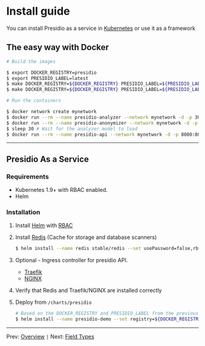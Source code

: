 # Install guide

You can install Presidio as a service in [Kubernetes](https://kubernetes.io/) or use it as a framework

## The easy way with Docker

```sh
# Build the images

$ export DOCKER_REGISTRY=presidio
$ export PRESIDIO_LABEL=latest
$ make DOCKER_REGISTRY=${DOCKER_REGISTRY} PRESIDIO_LABEL=${PRESIDIO_LABEL} docker-build-deps
$ make DOCKER_REGISTRY=${DOCKER_REGISTRY} PRESIDIO_LABEL=${PRESIDIO_LABEL} docker-build

# Run the containers

$ docker network create mynetwork
$ docker run --rm --name presidio-analyzer --network mynetwork -d -p 3000:3000 -e GRPC_PORT=3000 ${DOCKER_REGISTRY}/presidio-analyzer:${PRESIDIO_LABEL}
$ docker run --rm --name presidio-anonymizer --network mynetwork -d -p 3001:3001 -e GRPC_PORT=3001 ${DOCKER_REGISTRY}/presidio-anonymizer:${PRESIDIO_LABEL}
$ sleep 30 # Wait for the analyzer model to load
$ docker run --rm --name presidio-api --network mynetwork -d -p 8080:8080 -e WEB_PORT=8080 -e ANALYZER_SVC_ADDRESS=presidio-analyzer:3000 -e ANONYMIZER_SVC_ADDRESS=presidio-anonymizer:3001 ${DOCKER_REGISTRY}/presidio-api:${PRESIDIO_LABEL}
```

---

## Presidio As a Service

### Requirements

- Kubernetes 1.9+ with RBAC enabled.
- Helm

### Installation

1. Install [Helm](https://github.com/kubernetes/helm) with [RBAC](https://github.com/kubernetes/helm/blob/master/docs/rbac.md#tiller-and-role-based-access-control)

2. Install [Redis](https://hub.kubeapps.com/charts/stable/redis) (Cache for storage and database scanners)

    ```sh
    $ helm install --name redis stable/redis --set usePassword=false,rbac.create=true --namespace presidio-system
    ```

3. Optional - Ingress controller for presidio API.
    - [Traefik](https://docs.traefik.io/user-guide/kubernetes/)
    - [NGINX](https://docs.microsoft.com/en-us/azure/aks/ingress-tls)

4. Verify that Redis and Traefik/NGINX are installed correctly

5. Deploy from `/charts/presidio`

    ```sh
    # Based on the DOCKER_REGISTRY and PRESIDIO_LABEL from the previous steps
    $ helm install --name presidio-demo --set registry=${DOCKER_REGISTRY},analyzer.tag=${PRESIDIO_LABEL},anonymizer.tag=${PRESIDIO_LABEL},api.tag=${PRESIDIO_LABEL},collector.tag=${PRESIDIO_LABEL},datasink.tag=${PRESIDIO_LABEL} . --namespace presidio
    ```

---

Prev: [Overview](overview.md) `|` Next: [Field Types](field_types.md)